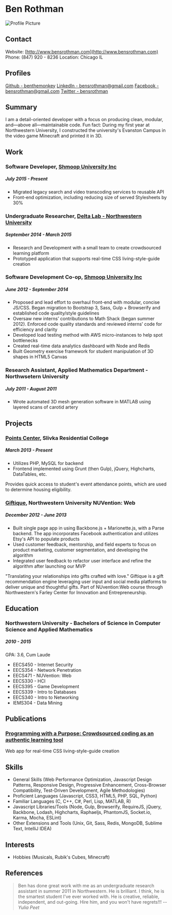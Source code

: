 
# Ben Rothman

![Profile Picture](http://gravatar.com/avatar/bb85bdc9929091511bb94b3660afc44f.png?s=200)

## Contact

Website: [http://www.bensrothman.com](http://www.bensrothman.com)
Phone: (847) 920 - 8236
Location: Chicago IL

## Profiles

[Github - benthemonkey](https://github.com/benthemonkey/)
[LinkedIn - bensrothman@gmail.com](http://www.linkedin.com/in/bensrothman)
[Facebook - bensrothman@gmail.com](http://www.facebook.com/bensrothman)
[Twitter - bensrothman](http://www.twitter.com/bensrothman)

## Summary

I am a detail-oriented developer with a focus on producing clean, modular, and—above all—maintainable code. Fun fact: During my first year at Northwestern University, I constructed the university&#x27;s Evanston Campus in the video game Minecraft and printed it in 3D.

## Work

### Software Developer, [Shmoop University Inc](http://www.shmoop.com)
##### July 2015 - Present

* Migrated legacy search and video transcoding services to reusable API
* Front-end optimization, including reducing size of served Stylesheets by 30%



### Undergraduate Researcher, [Delta Lab - Northwestern University](http://delta.northwestern.edu/)
##### September 2014 - March 2015

* Research and Development with a small team to create crowdsourced learning platform
* Prototyped application that supports real-time CSS living-style-guide creation



### Software Development Co-op, [Shmoop University Inc](http://www.shmoop.com)
##### June 2012 - September 2014

* Proposed and lead effort to overhaul front-end with modular, concise JS/CSS. Began migration to Bootstrap 3, Sass, Gulp + Browserify and established code quality/style guidelines
* Oversaw new interns’ contributions to Math Shack (began summer 2012). Enforced code quality standards and reviewed interns’ code for efficiency and clarity
* Developed load testing method with AWS micro-instances to help spot bottlenecks
* Created real-time data analytics dashboard with Node and Redis
* Built Geometry exercise framework for student manipulation of 3D shapes in HTML5 Canvas



### Research Assistant, Applied Mathematics Department - Northwsetern University
##### July 2011 - August 2011

* Wrote automated 3D mesh generation software in MATLAB using layered scans of carotid artery




## Projects

### [Points Center](http://slivka.northwestern.edu/points/), Slivka Residential College
##### March 2013 - Present

* Utilizes PHP, MySQL for backend
* Frontend implemented using Grunt (then Gulp), jQuery, Highcharts, DataTables, etc.

Provides quick access to student&#x27;s event attendance points, which are used to determine housing eligibility.

### [Giftique](http://www.giftique.me), Northwestern University NUVention: Web
##### December 2012 - June 2013

* Built single page app in using Backbone.js + Marionette.js, with a Parse backend. The app incorporates Facebook authentication and utilizes Etsy&#x27;s API to populate products
* Used customer feedback, mentorship, and field experts to focus on product marketing, customer segmentation, and developing the algorithm
* Integrated user feedback to refactor user interface and refine the algorithm after launching our MVP

&quot;Translating your relationships into gifts crafted with love.&quot; Giftique is a gift recommendation engine leveraging user input and social media platforms to deliver unique and thoughtful gifts. Part of NUvention:Web course through Northwestern&#x27;s Farley Center for Innovation and Entrepreneurship.


## Education

### Northwestern University - Bachelors of Science in Computer Science and Applied Mathematics
##### 2010 - 2015
GPA: 3.6, Cum Laude
* EECS450 - Internet Security
* EECS354 - Network Penetration
* EECS471 - NUVention: Web
* EECS330 - HCI
* EECS395 - Game Development
* EECS339 - Intro to Databases
* EECS340 - Intro to Networking
* IEMS304 - Data Mining



## Publications

### [Programming with a Purpose: Crowdsourced coding as an authentic learning tool](https://dl.dropboxusercontent.com/u/5597396/PWAP%20CSCW%20Final.pdf)

Web app for real-time CSS living-style-guide creation


## Skills

* General Skills (Web Performance Optimization, Javascript Design Patterns, Responsive Design, Progressive Enhancement, Cross-Browser Compatibility, Test-Driven Development, Agile Methodologies)
* Proficient Languages (Javascript, CSS3, HTML5, PHP, SQL, Python)
* Familiar Languages (C, C++, C#, Perl, Lisp, MATLAB, R)
* Javascript Libraries/Tools (Node, Gulp, Browserify, RequireJS, jQuery, Backbone, Lodash, Highcharts, Raphaeljs, PhantomJS, Socket.io, Karma, Mocha, ESLint)
* Other Extensions and Tools (Unix, Git, Sass, Redis, MongoDB, Sublime Text, IntelliJ IDEA)


## Interests

* Hobbies (Musicals, Rubik&#x27;s Cubes, Minecraft)

## References

> Ben has done great work with me as an undergraduate research assistant in summer 2011 in Northwestern. He is brilliant. I think, he is the smartest student I&#x27;ve ever worked with. He is creative, reliable, independent, and out-going. Hire him, and you won&#x27;t have regrets!!! -- <cite>Yulia Peet</cite>
